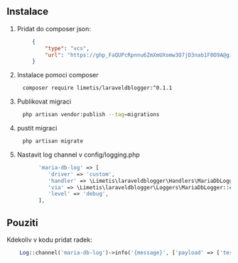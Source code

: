 ## Instalace

1. Pridat do composer json:

```json
        {
            "type": "vcs",
            "url": "https://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@github.com/Limetis/laravel-db-log.git"
        }
```

2. Instalace pomoci composer
```bash
     composer require limetis/laraveldblogger:^0.1.1 
```

3. Publikovat migraci

```bash
     php artisan vendor:publish --tag=migrations
```

4. pustit migraci
```bash
     php artisan migrate
```

5. Nastavit log channel v config/logging.php
```php
          'maria-db-log' => [
             'driver' => 'custom',
             'handler' => \Limetis\laraveldblogger\Handlers\MariaDbLoggingHandler::class,
             'via' => \Limetis\laraveldblogger\Loggers\MariaDbLogger::class,
             'level' => 'debug',
          ],
```

## Pouziti

Kdekoliv v kodu pridat radek: 

```php
    Log::channel('maria-db-log')->info('{message}', ['payload' => ['test' => 'test'], 'requestId' => 'UUID']);
```


